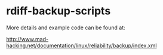 # rdiff-backup-scripts

More details and example code can be found at:

http://www.mad-hacking.net/documentation/linux/reliability/backup/index.xml